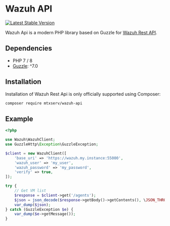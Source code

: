 Wazuh API
==========

[![Latest Stable Version](https://poser.pugx.org/mtxserv/wazuh-api/v/stable.png)](https://packagist.org/packages/mtxserv/wazuh-api)

Wazuh Api is a modern PHP library based on Guzzle for [Wazuh Rest API](https://documentation.wazuh.com/current/user-manual/api/index.html).

## Dependencies

* PHP 7 / 8
* [Guzzle](http://www.guzzlephp.org): ^7.0

## Installation

Installation of Wazuh Rest Api is only officially supported using Composer:

```sh
composer require mtxserv/wazuh-api
```

## Example

```php
<?php

use Wazuh\WazuhClient;
use GuzzleHttp\Exception\GuzzleException;

$client = new WazuhClient([
    'base_uri' => 'https://wazuh.my.instance:55000',
    'wazuh_user' => 'my_user',
    'wazuh_password' => 'my_password',
    'verify' => true,
]);

try {
    // Get VM list
    $response = $client->get('/agents');
    $json = json_decode($response->getBody()->getContents(), \JSON_THROW_ON_ERROR);
    var_dump($json);
} catch (GuzzleException $e) {
    var_dump($e->getMessage());
}
```
